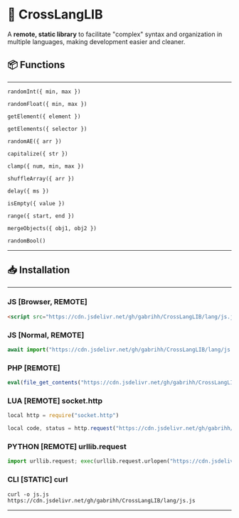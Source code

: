 # 🔧 CrossLangLIB

A **remote, static library** to facilitate "complex" syntax and organization in multiple languages, making development easier and cleaner.

## 📦 Functions

---
`randomInt({ min, max })`

`randomFloat({ min, max })`

`getElement({ element })`

`getElements({ selector })`

`randomAE({ arr })`

`capitalize({ str })`

`clamp({ num, min, max })`

`shuffleArray({ arr })`

`delay({ ms })`

`isEmpty({ value })`

`range({ start, end })`

`mergeObjects({ obj1, obj2 })`

`randomBool()`

---

## 📥 Installation

---
### JS [Browser, REMOTE]
```html
<script src="https://cdn.jsdelivr.net/gh/gabrihh/CrossLangLIB/lang/js.js"></script>
```
### JS [Normal, REMOTE]
```js
await import("https://cdn.jsdelivr.net/gh/gabrihh/CrossLangLIB/lang/js.js");
```
### PHP [REMOTE]
```php
eval(file_get_contents("https://cdn.jsdelivr.net/gh/gabrihh/CrossLangLIB/lang/php.php"));
```
### LUA [REMOTE] socket.http
```js
local http = require("socket.http")

local code, status = http.request("https://cdn.jsdelivr.net/gh/gabrihh/CrossLangLIB/lang/lua.lua")
```
### PYTHON [REMOTE] urllib.request
```py
import urllib.request; exec(urllib.request.urlopen("https://cdn.jsdelivr.net/gh/gabrihh/CrossLangLIB/lang/py.py").read().decode())
```
### CLI [STATIC] curl
```cli
curl -o js.js https://cdn.jsdelivr.net/gh/gabrihh/CrossLangLIB/lang/js.js
```

---



